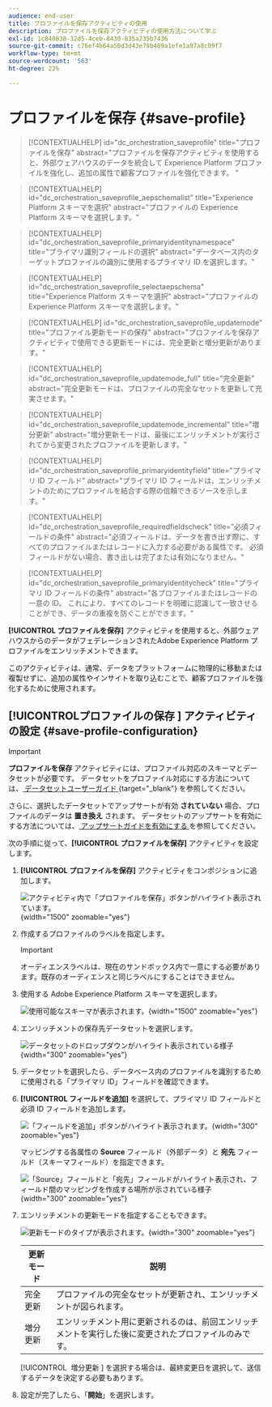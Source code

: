 ```yaml
---
audience: end-user
title: プロファイルを保存アクティビティの使用
description: プロファイルを保存アクティビティの使用方法について学ぶ
exl-id: 1c840838-32d5-4ceb-8430-835a235b7436
source-git-commit: c76ef4b64a58d3d43e78b489a1efe1a97a8c09f7
workflow-type: tm+mt
source-wordcount: '563'
ht-degree: 22%

---
```


# プロファイルを保存 {#save-profile}

>[!CONTEXTUALHELP]
>id="dc_orchestration_saveprofile"
>title="プロファイルを保存"
>abstract="プロファイルを保存アクティビティを使用すると、外部ウェアハウスのデータを統合して Experience Platform プロファイルを強化し、追加の属性で顧客プロファイルを強化できます。 "

>[!CONTEXTUALHELP]
>id="dc_orchestration_saveprofile_aepschemalist"
>title="Experience Platform スキーマを選択"
>abstract="プロファイルの Experience Platform スキーマを選択します。"

>[!CONTEXTUALHELP]
>id="dc_orchestration_saveprofile_primaryidentitynamespace"
>title="プライマリ識別フィールドの選択"
>abstract="データベース内のターゲットプロファイルの識別に使用するプライマリ ID を選択します。"

>[!CONTEXTUALHELP]
>id="dc_orchestration_saveprofile_selectaepschema"
>title="Experience Platform スキーマを選択"
>abstract="プロファイルの Experience Platform スキーマを選択します。"

>[!CONTEXTUALHELP]
>id="dc_orchestration_saveprofile_updatemode"
>title="プロファイル更新モードの保存"
>abstract="プロファイルを保存アクティビティで使用できる更新モードには、完全更新と増分更新があります。"

>[!CONTEXTUALHELP]
>id="dc_orchestration_saveprofile_updatemode_full"
>title="完全更新"
>abstract="完全更新モードは、プロファイルの完全なセットを更新して充実させます。"

>[!CONTEXTUALHELP]
>id="dc_orchestration_saveprofile_updatemode_incremental"
>title="増分更新"
>abstract="増分更新モードは、最後にエンリッチメントが実行されてから変更されたプロファイルを更新します。"

>[!CONTEXTUALHELP]
>id="dc_orchestration_saveprofile_primaryidentityfield"
>title="プライマリ ID フィールド"
>abstract="プライマリ ID フィールドは、エンリッチメントのためにプロファイルを結合する際の信頼できるソースを示します。"

>[!CONTEXTUALHELP]
>id="dc_orchestration_saveprofile_requiredfieldscheck"
>title="必須フィールドの条件"
>abstract="必須フィールドは、データを書き出す際に、すべてのプロファイルまたはレコードに入力する必要がある属性です。 必須フィールドがない場合、書き出しは完了または有効になりません。"

>[!CONTEXTUALHELP]
>id="dc_orchestration_saveprofile_primaryidentitycheck"
>title="プライマリ ID フィールドの条件"
>abstract="各プロファイルまたはレコードの一意の ID。 これにより、すべてのレコードを明確に認識して一致させることができ、データの重複を防ぐことができます。"

**[!UICONTROL プロファイルを保存]** アクティビティを使用すると、外部ウェアハウスからのデータがフェデレーションされたAdobe Experience Platform プロファイルをエンリッチメントできます。

このアクティビティは、通常、データをプラットフォームに物理的に移動または複製せずに、追加の属性やインサイトを取り込むことで、顧客プロファイルを強化するために使用されます。

## [!UICONTROL &#x200B; プロファイルの保存 &#x200B;] アクティビティの設定 {#save-profile-configuration}

>[!IMPORTANT]
>
>**プロファイルを保存** アクティビティには、プロファイル対応のスキーマとデータセットが必要です。 データセットをプロファイル対応にする方法については、[ データセットユーザーガイド ](https://experienceleague.adobe.com/ja/docs/experience-platform/catalog/datasets/user-guide#enable-profile){target="_blank"} を参照してください。
>
>さらに、選択したデータセットでアップサートが有効 **されていない** 場合、プロファイルのデータは **置き換え** されます。 データセットのアップサートを有効にする方法については、[ アップサートガイドを有効にする ](https://experienceleague.adobe.com/en/docs/experience-platform/catalog/datasets/enable-upsert) を参照してください。

次の手順に従って、**[!UICONTROL プロファイルを保存]** アクティビティを設定します。

1. **[!UICONTROL プロファイルを保存]** アクティビティをコンポジションに追加します。

   ![ アクティビティ内で「プロファイルを保存」ボタンがハイライト表示されています。](../assets/save-profiles/save-profiles.png){width="1500" zoomable="yes"}

1. 作成するプロファイルのラベルを指定します。

   >[!IMPORTANT]
   >
   >オーディエンスラベルは、現在のサンドボックス内で一意にする必要があります。既存のオーディエンスと同じラベルにすることはできません。

1. 使用する Adobe Experience Platform スキーマを選択します。

   ![ 使用可能なスキーマが表示されます。](../assets/save-profiles/select-schema.png){width="1500" zoomable="yes"}

1. エンリッチメントの保存先データセットを選択します。

   ![ データセットのドロップダウンがハイライト表示されている様子 ](../assets/save-profiles/select-dataset.png){width="300" zoomable="yes"}

1. データセットを選択したら、データベース内のプロファイルを識別するために使用される「プライマリ ID」フィールドを確認できます。

1. **[!UICONTROL フィールドを追加]** を選択して、プライマリ ID フィールドと必須 ID フィールドを追加します。

   ![ 「フィールドを追加」ボタンがハイライト表示されます。](../assets/save-profiles/add-fields.png){width="300" zoomable="yes"}

   マッピングする各属性の **Source** フィールド（外部データ）と **宛先** フィールド（スキーマフィールド）を指定できます。

   ![ 「Source」フィールドと「宛先」フィールドがハイライト表示され、フィールド間のマッピングを作成する場所が示されている様子 ](../assets/save-profiles/specify-mapping.png){width="300" zoomable="yes"}

1. エンリッチメントの更新モードを指定することもできます。

   ![ 更新モードのタイプが表示されます。](../assets/save-profiles/select-update-mode.png){width="300" zoomable="yes"}

   | 更新モード | 説明 |
   | ----------- | ----------- |
   | 完全更新 | プロファイルの完全なセットが更新され、エンリッチメントが図られます。 |
   | 増分更新 | エンリッチメント用に更新されるのは、前回エンリッチメントを実行した後に変更されたプロファイルのみです。 |

   [!UICONTROL &#x200B; 増分更新 &#x200B;] を選択する場合は、最終変更日を選択して、送信するデータを決定する必要もあります。

1. 設定が完了したら、「**開始**」を選択します。
